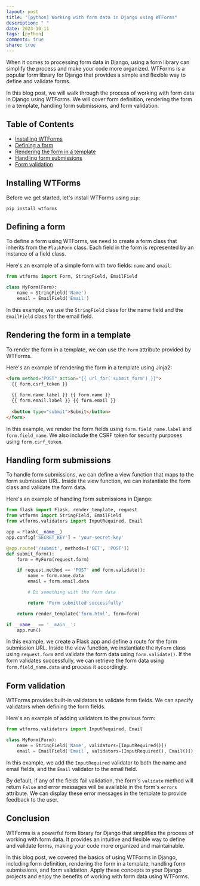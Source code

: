 ```yaml
---
layout: post
title: "[python] Working with form data in Django using WTForms"
description: " "
date: 2023-10-11
tags: [python]
comments: true
share: true
---
```


When it comes to processing form data in Django, using a form library can simplify the process and make your code more organized. WTForms is a popular form library for Django that provides a simple and flexible way to define and validate forms.

In this blog post, we will walk through the process of working with form data in Django using WTForms. We will cover form definition, rendering the form in a template, handling form submissions, and form validation.

## Table of Contents
- [Installing WTForms](#installing-wtforms)
- [Defining a form](#defining-a-form)
- [Rendering the form in a template](#rendering-the-form-in-a-template)
- [Handling form submissions](#handling-form-submissions)
- [Form validation](#form-validation)

## Installing WTForms

Before we get started, let's install WTForms using `pip`:

```shell
pip install wtforms
```

## Defining a form

To define a form using WTForms, we need to create a form class that inherits from the `FlaskForm` class. Each field in the form is represented by an instance of a field class.

Here's an example of a simple form with two fields: `name` and `email`:

```python
from wtforms import Form, StringField, EmailField

class MyForm(Form):
    name = StringField('Name')
    email = EmailField('Email')
```

In this example, we use the `StringField` class for the name field and the `EmailField` class for the email field.

## Rendering the form in a template

To render the form in a template, we can use the `form` attribute provided by WTForms.

Here's an example of rendering the form in a template using Jinja2:

```html
<form method="POST" action="{{ url_for('submit_form') }}">
  {{ form.csrf_token }}
  
  {{ form.name.label }} {{ form.name }}
  {{ form.email.label }} {{ form.email }}
  
  <button type="submit">Submit</button>
</form>
```

In this example, we render the form fields using `form.field_name.label` and `form.field_name`. We also include the CSRF token for security purposes using `form.csrf_token`.

## Handling form submissions

To handle form submissions, we can define a view function that maps to the form submission URL. Inside the view function, we can instantiate the form class and validate the form data.

Here's an example of handling form submissions in Django:

```python
from flask import Flask, render_template, request
from wtforms import StringField, EmailField
from wtforms.validators import InputRequired, Email

app = Flask(__name__)
app.config['SECRET_KEY'] = 'your-secret-key'

@app.route('/submit', methods=['GET', 'POST'])
def submit_form():
    form = MyForm(request.form)

    if request.method == 'POST' and form.validate():
        name = form.name.data
        email = form.email.data

        # Do something with the form data

        return 'Form submitted successfully'

    return render_template('form.html', form=form)

if __name__ == '__main__':
    app.run()
```

In this example, we create a Flask app and define a route for the form submission URL. Inside the view function, we instantiate the `MyForm` class using `request.form` and validate the form data using `form.validate()`. If the form validates successfully, we can retrieve the form data using `form.field_name.data` and process it accordingly.

## Form validation

WTForms provides built-in validators to validate form fields. We can specify validators when defining the form fields.

Here's an example of adding validators to the previous form:

```python
from wtforms.validators import InputRequired, Email

class MyForm(Form):
    name = StringField('Name', validators=[InputRequired()])
    email = EmailField('Email', validators=[InputRequired(), Email()])
```

In this example, we add the `InputRequired` validator to both the name and email fields, and the `Email` validator to the email field.

By default, if any of the fields fail validation, the form's `validate` method will return `False` and error messages will be available in the form's `errors` attribute. We can display these error messages in the template to provide feedback to the user.

## Conclusion

WTForms is a powerful form library for Django that simplifies the process of working with form data. It provides an intuitive and flexible way to define and validate forms, making your code more organized and maintainable.

In this blog post, we covered the basics of using WTForms in Django, including form definition, rendering the form in a template, handling form submissions, and form validation. Apply these concepts to your Django projects and enjoy the benefits of working with form data using WTForms.